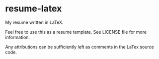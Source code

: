 # resume-latex
My resume written in LaTeX.

Feel free to use this as a resume template. See LICENSE file for more information.

Any attributions can be sufficiently left as comments in the LaTex source code.
